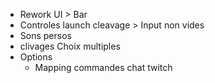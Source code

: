 - Rework UI > Bar
- Controles launch cleavage > Input non vides
- Sons persos
- clivages Choix multiples
- Options
    - Mapping commandes chat twitch